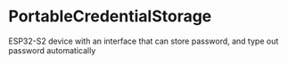 # PortableCredentialStorage
ESP32-S2 device with an interface that can store password, and type out password automatically
